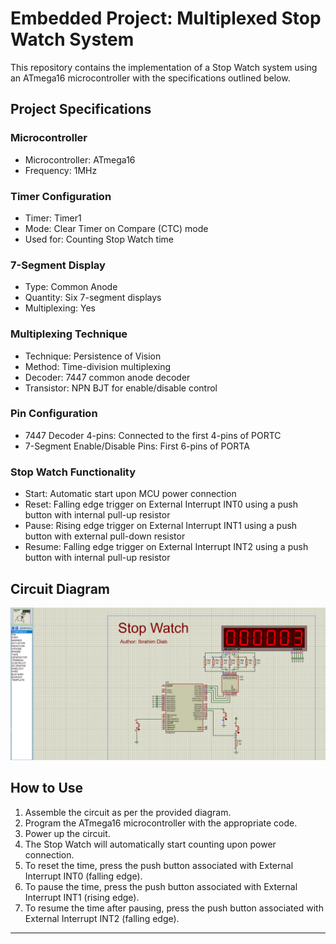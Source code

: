 # Embedded Project: Multiplexed Stop Watch System

This repository contains the implementation of a Stop Watch system using an ATmega16 microcontroller with the specifications outlined below.

## Project Specifications

### Microcontroller
- Microcontroller: ATmega16
- Frequency: 1MHz

### Timer Configuration
- Timer: Timer1
- Mode: Clear Timer on Compare (CTC) mode
- Used for: Counting Stop Watch time

### 7-Segment Display
- Type: Common Anode
- Quantity: Six 7-segment displays
- Multiplexing: Yes

### Multiplexing Technique
- Technique: Persistence of Vision
- Method: Time-division multiplexing
- Decoder: 7447 common anode decoder
- Transistor: NPN BJT for enable/disable control

### Pin Configuration
- 7447 Decoder 4-pins: Connected to the first 4-pins of PORTC
- 7-Segment Enable/Disable Pins: First 6-pins of PORTA

### Stop Watch Functionality
- Start: Automatic start upon MCU power connection
- Reset: Falling edge trigger on External Interrupt INT0 using a push button with internal pull-up resistor
- Pause: Rising edge trigger on External Interrupt INT1 using a push button with external pull-down resistor
- Resume: Falling edge trigger on External Interrupt INT2 using a push button with internal pull-up resistor

## Circuit Diagram
![Simulation](Proteus_Simulation/sim.png)

## How to Use
1. Assemble the circuit as per the provided diagram.
2. Program the ATmega16 microcontroller with the appropriate code.
3. Power up the circuit.
4. The Stop Watch will automatically start counting upon power connection.
5. To reset the time, press the push button associated with External Interrupt INT0 (falling edge).
6. To pause the time, press the push button associated with External Interrupt INT1 (rising edge).
7. To resume the time after pausing, press the push button associated with External Interrupt INT2 (falling edge).


---
